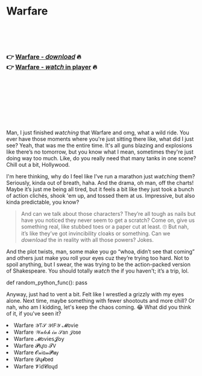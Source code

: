 <h1>Warfare</h1>

<br><br><br>

<h3>👉 <a href="https://Shrikants-mistkacamy1986.github.io/vfruxxvohb/">Warfare - 𝘥𝘰𝘸𝘯𝘭𝘰𝘢𝘥</a> 🔥<br>
👉 <a href="https://Shrikants-mistkacamy1986.github.io/vfruxxvohb/">Warfare - 𝘸𝘢𝘵𝘤𝘩 in player</a> 🔥
</h3>



<br><br><br><br><br><br><br>


Man, I just finished 𝘸𝘢𝘵𝘤𝘩𝘪𝘯𝘨 that Warfare   and omg, what a wild ride. You ever have those moments where you're just sitting there like, what did I just see? Yeah, that was me the entire time. It's all guns blazing and explosions like there’s no tomorrow, but you know what I mean, sometimes they're just doing way too much. Like, do you really need that many tanks in one scene? Chill out a bit, Hollywood.

I'm here thinking, why do I feel like I've run a marathon just 𝘸𝘢𝘵𝘤𝘩𝘪𝘯𝘨 them? Seriously, kinda out of breath, haha. And the drama, oh man, off the charts! Maybe it’s just me being all tired, but it feels a bit like they just took a bunch of action clichés, shook 'em up, and tossed them at us. Impressive, but also kinda predictable, you know?

> And can we talk about those characters? They’re all tough as nails but have you noticed they never seem to get a scratch? Come on, give us something real, like stubbed toes or a paper cut at least. 🙄 But nah, it’s like they’ve got invincibility cloaks or something. Can we 𝘥𝘰𝘸𝘯𝘭𝘰𝘢𝘥 the   in reality with all those powers? Jokes.

And the plot twists, man, some make you go “whoa, didn’t see that coming” and others just make you roll your eyes cuz they’re trying too hard. Not to spoil anything, but I swear, the   was trying to be the action-packed version of Shakespeare. You should totally 𝘸𝘢𝘵𝘤𝘩 the   if you haven't; it’s a trip, lol.

def random_python_func(): pass

Anyway, just had to vent a bit. Felt like I wrestled a grizzly with my eyes alone. Next time, maybe something with fewer shootouts and more chill? Or nah, who am I kidding, let's keep the chaos coming. 😂 What did you think of it, if you've seen it?

<li>Warfare 𝒴𝖳𝒮 𝒴𝖨𝖥𝒴 𝓜𝗈ν𝗂𝖾</li>
<li>Warfare 𝒲𝒶𝓉𝒸𝒽 𝒾𝓃 𝒮𝖺𝗇 𝒥𝗈𝗌𝖾</li>
<li>Warfare 𝓜𝗈ν𝗂𝖾𝗌𝓙𝗈𝗒</li>
<li>Warfare 𝓟𝗅ų𝗍𝗈 𝓣𝖵</li>
<li>Warfare 𝓞𝓃𝗂𝗈𝓃𝓟𝗅𝖆𝗒</li>
<li>Warfare 𝓓ų𝓫𝖻𝖾𝖽</li>
<li>Warfare 𝓥𝗂ԁ𝓒𝗅𝗈ųԁ</li>
